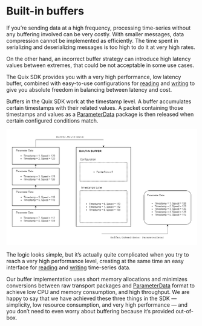 # Built-in buffers

If you’re sending data at a high frequency, processing time-series
without any buffering involved can be very costly. With smaller
messages, data compression cannot be implemented as efficiently. The
time spent in serializing and deserializing messages is too high to do
it at very high rates.

On the other hand, an incorrect buffer strategy can introduce high
latency values between extremes, that could be not acceptable in some
use cases.

The Quix SDK provides you with a very high performance, low latency
buffer, combined with easy-to-use configurations for
[reading](#../read.adoc#_buffer) and [writing](#../write.adoc#_buffer)
to give you absolute freedom in balancing between latency and cost.

Buffers in the Quix SDK work at the timestamp level. A buffer
accumulates certain timestamps with their related values. A packet
containing those timestamps and values as a
[ParameterData](#../read.adoc#_parameter_data_format) package is then
released when certain configured conditions match.

![High level time-series buffering flow](../images/QuixBuffering.png)

The logic looks simple, but it’s actually quite complicated when you try
to reach a very high performance level, creating at the same time an
easy interface for [reading](#../read.adoc#_buffer) and
[writing](#../write.adoc#_buffer) time-series data.

Our buffer implementation uses short memory allocations and minimizes
conversions between raw transport packages and
[ParameterData](#../read.adoc#_parameter_data_format) format to achieve
low CPU and memory consumption, and high throughput. We are happy to say
that we have achieved these three things in the SDK — simplicity, low
resource consumption, and very high performance — and you don’t need to
even worry about buffering because it’s provided out-of-box.
